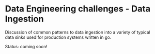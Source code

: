 # Data Engineering challenges - Data Ingestion

Discussion of common patterns to data ingestion into a variety of typical
data sinks used for production systems written in go. 

Status: coming soon!